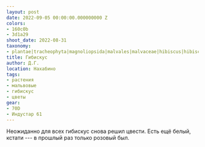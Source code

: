 ```yaml
---
layout: post
date: 2022-09-05 00:00:00.000000000 Z
colors:
- 160c0b
- 3d1a29
shoot_date: 2022-08-31
taxonomy:
- plantae|tracheophyta|magnoliopsida|malvales|malvaceae|hibiscus|hibiscus syriacus
title: Гибискус
author: Д.Г.
location: Нахабино
tags:
- растения
- мальвовые
- гибискус
- цветы
gear:
- 70D
- Индустар 61
---
```

Неожиданно для всех гибискус снова решил цвести. Есть ещё белый, кстати --- в прошлый раз только розовый был.

